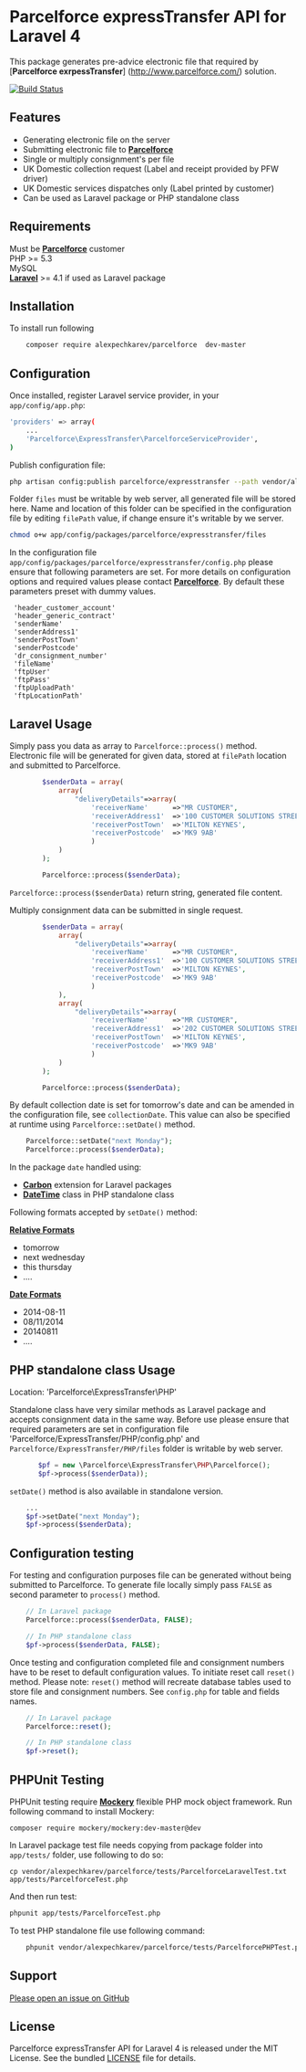 Parcelforce expressTransfer API for Laravel 4
======================
This package generates pre-advice electronic file that required by [**Parcelforce exrpessTransfer**]
(http://www.parcelforce.com/) solution.

[![Build Status](https://travis-ci.org/alexpechkarev/parcelforce.svg?branch=master)](https://travis-ci.org/alexpechkarev/parcelforce)



Features
------------

 - Generating electronic file on the server
 - Submitting electronic file to [**Parcelforce**](http://www.parcelforce.com/)
 - Single or multiply consignment's per file
 - UK Domestic collection request (Label and receipt provided by PFW driver) 
 - UK Domestic services dispatches only (Label printed by customer)
 - Can be used as Laravel package or PHP standalone class


        
Requirements
------------

Must be [**Parcelforce**](http://www.parcelforce.com/account-customer/benefits-of-parcelforce-account) customer        
PHP >= 5.3        
MySQL        
[**Laravel**](http://laravel.com/) >= 4.1 if used as Laravel package



Installation
------------

To install run following 
```sh
    composer require alexpechkarev/parcelforce  dev-master
```


Configuration
-------------

Once installed, register Laravel service provider, in your `app/config/app.php`:

```sh
'providers' => array(
	...
    'Parcelforce\ExpressTransfer\ParcelforceServiceProvider',
)
```

Publish configuration file:

```sh
php artisan config:publish parcelforce/expresstransfer --path vendor/alexpechkarev/parcelforce/src/config/
```

Folder `files` must be writable by web server, all generated file will be stored here. 
Name and location of this folder can be specified in the configuration file by editing `filePath` value, 
if change ensure it's writable by we server.

```sh
chmod o+w app/config/packages/parcelforce/expresstransfer/files
```


In the configuration file `app/config/packages/parcelforce/expresstransfer/config.php` please ensure that following parameters are set. 
For more details on configuration options and required values please contact [**Parcelforce**](http://www.parcelforce.com/contact-us).
By default these parameters preset with dummy values.
```
 'header_customer_account' 
 'header_generic_contract'
 'senderName'
 'senderAddress1'
 'senderPostTown'
 'senderPostcode'
 'dr_consignment_number' 
 'fileName' 
 'ftpUser' 
 'ftpPass'
 'ftpUploadPath'
 'ftpLocationPath'
```


Laravel Usage
-------------

Simply pass you data as array to `Parcelforce::process()` method. Electronic file will be generated for given data, 
stored at `filePath` location and submitted to Parcelforce. 

```php
        $senderData = array(
            array(
                "deliveryDetails"=>array(
                    'receiverName'      =>"MR CUSTOMER",
                    'receiverAddress1'  =>'100 CUSTOMER SOLUTIONS STREET',
                    'receiverPostTown'  =>'MILTON KEYNES',
                    'receiverPostcode'  =>'MK9 9AB'
                    )
            )           
        );

        Parcelforce::process($senderData);
```

`Parcelforce::process($senderData)` return string, generated file content.

Multiply consignment data can be submitted in single request.

```php
        $senderData = array(
            array(
                "deliveryDetails"=>array(
                    'receiverName'      =>"MR CUSTOMER",
                    'receiverAddress1'  =>'100 CUSTOMER SOLUTIONS STREET',
                    'receiverPostTown'  =>'MILTON KEYNES',
                    'receiverPostcode'  =>'MK9 9AB'
                    )
            ),
            array(
                "deliveryDetails"=>array(
                    'receiverName'      =>"MR CUSTOMER",
                    'receiverAddress1'  =>'202 CUSTOMER SOLUTIONS STREET',
                    'receiverPostTown'  =>'MILTON KEYNES',
                    'receiverPostcode'  =>'MK9 9AB'
                    )
            )
        );

        Parcelforce::process($senderData);
```

By default collection date is set for tomorrow's date and can be amended in the configuration file, see `collectionDate`.
This value can also be specified at runtime using `Parcelforce::setDate()` method.
```php
    Parcelforce::setDate("next Monday");
    Parcelforce::process($senderData);
```
In the package `date` handled using:
 
 - [**Carbon**](https://github.com/briannesbitt/Carbon) extension for Laravel packages 
 - [**DateTime**](http://php.net/manual/en/book.datetime.php) class in PHP standalone class  

Following formats accepted by `setDate()` method:

[**Relative Formats**](http://php.net/manual/en/datetime.formats.relative.php)

 - tomorrow
 - next wednesday
 - this thursday
 - ....


[**Date Formats**](http://php.net/manual/en/datetime.formats.date.php)

 - 2014-08-11
 - 08/11/2014
 - 20140811
 - ....



PHP standalone class Usage
-------------
Location: 'Parcelforce\ExpressTransfer\PHP\'

Standalone class have very similar methods as Laravel package and accepts consignment data in the same way.
Before use please ensure that required parameters are set in configuration file 'Parcelforce/ExpressTransfer/PHP/config.php' and
`Parcelforce/ExpressTransfer/PHP/files` folder is writable by web server.

```php
       $pf = new \Parcelforce\ExpressTransfer\PHP\Parcelforce();
       $pf->process($senderData));
```

`setDate()` method is also available in standalone version.
```php
    ...
    $pf->setDate("next Monday");
    $pf->process($senderData);
```


Configuration testing
-------------

For testing and configuration purposes file can be generated without being submitted to Parcelforce.
To generate file locally simply pass `FALSE` as second parameter to `process()` method.
```php
    // In Laravel package
    Parcelforce::process($senderData, FALSE);

    // In PHP standalone class
    $pf->process($senderData, FALSE);
```

Once testing and configuration completed file and consignment numbers have to be reset to default configuration values.
To initiate reset call `reset()` method. Please note: `reset()` method will recreate database tables used to store file and consignment numbers.
See `config.php` for table and fields names.
```php
    // In Laravel package
    Parcelforce::reset();

    // In PHP standalone class
    $pf->reset();
```



PHPUnit Testing
-------------

PHPUnit testing require [**Mockery**](https://github.com/padraic/mockery) flexible PHP mock object framework.
Run following command to install Mockery:
```
composer require mockery/mockery:dev-master@dev
```
In Laravel package test file needs copying from package folder into `app/tests/` folder, use following to do so:
```
cp vendor/alexpechkarev/parcelforce/tests/ParcelforceLaravelTest.txt app/tests/ParcelforceTest.php
```
And then run test:
```sh
phpunit app/tests/ParcelforceTest.php
```

To test PHP standalone file use following command:
```sh
    phpunit vendor/alexpechkarev/parcelforce/tests/ParcelforcePHPTest.php
```

Support
-------

[Please open an issue on GitHub](https://github.com/alexpechkarev/parcelforce/issues)


License
-------

Parcelforce expressTransfer API for Laravel 4 is released under the MIT License. See the bundled
[LICENSE](https://github.com/alexpechkarev/parcelforce/blob/master/LICENSE)
file for details.